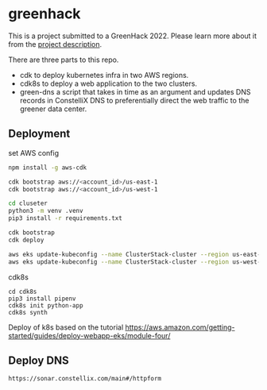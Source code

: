 # greenhack

This is a project submitted to a GreenHack 2022. Please learn more about it from the [project description](https://taikai.network/gsf/hackathons/carbonhack22/projects/cl93xw83p12030101yrdbov5qgb/idea.
). 

There are three parts to this repo. 
* cdk to deploy kubernetes infra in two AWS regions.
* cdk8s to deploy a web application to the two clusters.
* green-dns a script that takes in time as an argument and updates DNS records in ConstelliX DNS to preferentially direct the web traffic to the greener data center.

## Deployment

set AWS config

```sh
npm install -g aws-cdk

cdk bootstrap aws://<account_id>/us-east-1
cdk bootstrap aws://<account_id>/us-west-1

cd cluseter
python3 -m venv .venv
pip3 install -r requirements.txt

cdk bootstrap 
cdk deploy

aws eks update-kubeconfig --name ClusterStack-cluster --region us-east-1 --role-arn arn:aws:iam::<account_id>:role/ClusterStack-iam
aws eks update-kubeconfig --name ClusterStack-cluster --region us-west-1 --role-arn arn:aws:iam::<account_id>:role/ClusterStack-iam
```
cdk8s
```shell
cd cdk8s
pip3 install pipenv
cdk8s init python-app
cdk8s synth
```

Deploy of k8s based on the tutorial
https://aws.amazon.com/getting-started/guides/deploy-webapp-eks/module-four/

## Deploy DNS

```shell
https://sonar.constellix.com/main#/httpform
```
